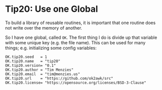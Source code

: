 
# Tip20: Use one Global  

To build a library of reusable routines,
it is important that one routine does not
write over the memory of another.

So I have one global, called `OK`. The first thing I 
do is divide up that variable with some unique key (e.g.
the file name). 
This can be used for many things; e.g. 
initializing some config variables:

```
OK.tip20.seed   = 1
OK.tip20.name   = "tip20"
OK.tip20.version= "0.1"
OK.tip20.author = "Tim Menzies"
OK.tip20.email  = "tim@menzies.us"
OK.tip20.url    = "https://github.com/ok2awk/src"
OK.tip20.license= "https://opensource.org/licenses/BSD-3-Clause"
```


```c 
```

